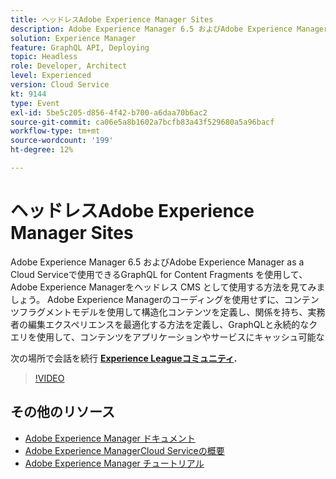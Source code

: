 ```yaml
---
title: ヘッドレスAdobe Experience Manager Sites
description: Adobe Experience Manager 6.5 およびAdobe Experience Manager as a Cloud Serviceで使用できるGraphQL for Content Fragments を使用して、Adobe Experience Managerをヘッドレス CMS として使用する方法を見てみましょう。 Adobe Experience Managerのコーディングを使用せずに、コンテンツフラグメントモデルを使用して構造化コンテンツを定義し、関係を持ち、実務者の編集エクスペリエンスを最適化する方法を定義し、GraphQLと永続的なクエリを使用して、コンテンツをアプリケーションやサービスにキャッシュ可能な
solution: Experience Manager
feature: GraphQL API, Deploying
topic: Headless
role: Developer, Architect
level: Experienced
version: Cloud Service
kt: 9144
type: Event
exl-id: 5be5c205-d856-4f42-b700-a6daa70b6ac2
source-git-commit: ca06e5a8b1602a7bcfb83a43f529680a5a96bacf
workflow-type: tm+mt
source-wordcount: '199'
ht-degree: 12%

---
```


# ヘッドレスAdobe Experience Manager Sites

Adobe Experience Manager 6.5 およびAdobe Experience Manager as a Cloud Serviceで使用できるGraphQL for Content Fragments を使用して、Adobe Experience Managerをヘッドレス CMS として使用する方法を見てみましょう。 Adobe Experience Managerのコーディングを使用せずに、コンテンツフラグメントモデルを使用して構造化コンテンツを定義し、関係を持ち、実務者の編集エクスペリエンスを最適化する方法を定義し、GraphQLと永続的なクエリを使用して、コンテンツをアプリケーションやサービスにキャッシュ可能な

次の場所で会話を続行 **[Experience Leagueコミュニティ](https://adobe.ly/39H5BWo).**

>[!VIDEO](https://video.tv.adobe.com/v/337576/?quality=12&learn=on&hidetitle=true)

## その他のリソース

- [Adobe Experience Manager ドキュメント](https://experienceleague.adobe.com/docs/experience-manager-cloud-service.html?lang=ja)
- [Adobe Experience ManagerCloud Serviceの概要](https://experienceleague.adobe.com/docs/experience-manager-cloud-service/overview/home.html?lang=ja)
- [Adobe Experience Manager チュートリアル](https://experienceleague.adobe.com/docs/experience-manager-tutorials.html?lang=ja)
